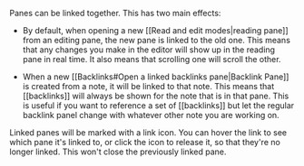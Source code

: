Panes can be linked together. This has two main effects:

- By default, when opening a new [[Read and edit modes|reading pane]] from an editing pane, the new pane is linked to the old one. This means that any changes you make in the editor will show up in the reading pane in real time. It also means that scrolling one will scroll the other.

- When a new [[Backlinks#Open a linked backlinks pane|Backlink Pane]] is created from a note, it will be linked to that note. This means that [[backlinks]] will always be shown for the note that is in that pane. This is useful if you want to reference a set of [[backlinks]] but let the regular backlink panel change with whatever other note you are working on.

Linked panes will be marked with a link icon. You can hover the link to see which pane it's linked to, or click the icon to release it, so that they're no longer linked. This won't close the previously linked pane.
